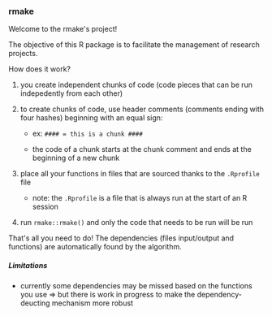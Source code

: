 

### rmake

Welcome to the rmake's project!

The objective of this R package is to facilitate the management of research projects.

How does it work?

1. you create independent chunks of code (code pieces that can be run indepedently from each other)
1. to create chunks of code, use header comments (comments ending with four hashes) beginning with an equal sign: 

    - ex: `#### = this is a chunk ####`

    - the code of a chunk starts at the chunk comment and ends at the beginning of a new chunk
1. place all your functions in files that are sourced thanks to the `.Rprofile` file 
    - note: the `.Rprofile` is a file that is always run at the start of an R session
1. run `rmake::rmake()` and only the code that needs to be run will be run

That's all you need to do! The dependencies (files input/output and functions) are automatically found by the algorithm.

##### Limitations

- currently some dependencies may be missed based on the functions you use => but there is work in progress to make the dependency-deucting mechanism more robust

